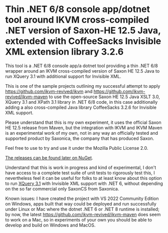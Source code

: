 # Thin .NET 6/8 console app/dotnet tool around IKVM cross-compiled .NET version of Saxon-HE 12.5 Java, extended with CoffeeSacks Invisible XML extension library 3.2.6
This tool is a .NET 6/8 console app/a dotnet tool providing a thin .NET 6/8 wrapper around an IKVM cross-compiled version of Saxon HE 12.5 Java to run XQuery 3.1 with additional support for Invisible XML.

This is one of the sample projects outlining my successful attempt to apply https://github.com/ikvm-revived/ikvm and
https://github.com/ikvm-revived/ikvm-maven to use the open-source Saxon HE 12.5 Java XSLT 3.0, XQuery 3.1 and XPath 3.1 library in .NET 6/8 code, in this case additionally adding a also cross-compiled Java library CoffeeSacks 3.2.6 for Invisible XML support.

Please understand that this is my own experiment, it uses the official Saxon HE 12.5 release from Maven, but the integration with IKVM and IKVM Maven is an experimental work of my own, not in any way an officially tested and supported product by Saxonica, the company that has produced Saxon.

Feel free to use to try and use it under the Mozilla Public License 2.0. 

[The releases can be found later on NuGet](https://www.nuget.org/packages/SaxonHE12NetIXQuery/).

Understand that this is work in progress and kind of experimental, I don't have access to a complete test suite of unit tests to rigorously test this, I nevertheless feel it can be useful for folks to at least know about this option to run [XQuery 3.1](https://www.w3.org/TR/xquery-31/) with Invisible XML support with .NET 6, without depending on the so far commercial only SaxonCS from Saxonica.

Known issues: I have created the project with VS 2022 Community Edition on Windows, apps built that way could be deployed and run successfully under Linux or Mac where the dotnet .NET 6 or .NET 8 runtime is installed; by now, the latest https://github.com/ikvm-revived/ikvm-maven does seem to work on a Mac, so in experiments of your own you should be able to develop and build on Windows and MacOS.